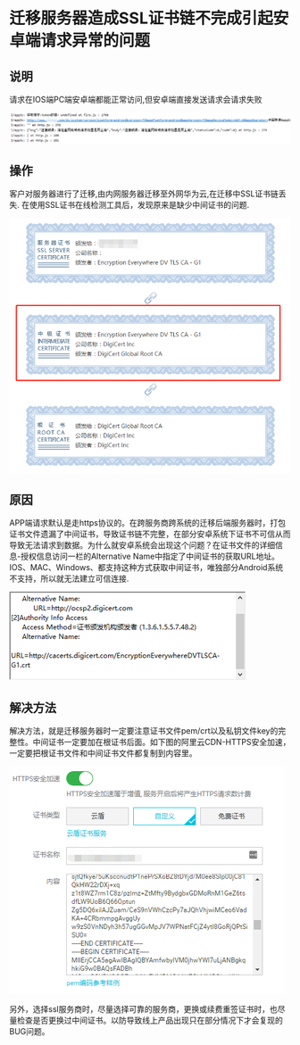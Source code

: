 # 迁移服务器造成SSL证书链不完成引起安卓端请求异常的问题

## 说明

请求在IOS端PC端安卓端都能正常访问,但安卓端直接发送请求会请求失败

![SSL证书链在安卓端的坑](static/img/SSL证书链在安卓端的坑/1.png)

## 操作

客户对服务器进行了迁移,由内网服务器迁移至外网华为云,在迁移中SSL证书链丢失.
在使用SSL证书在线检测工具后，发现原来是缺少中间证书的问题.

![SSL证书链在安卓端的坑](static/img/SSL证书链在安卓端的坑/2.png)

## 原因

APP端请求默认是走https协议的。在跨服务商跨系统的迁移后端服务器时，打包证书文件遗漏了中间证书，导致证书链不完整，在部分安卓系统下证书不可信从而导致无法请求到数据。为什么就安卓系统会出现这个问题？在证书文件的详细信息-授权信息访问一栏的Alternative Name中指定了中间证书的获取URL地址。IOS、MAC、Windows、都支持这种方式获取中间证书，唯独部分Android系统不支持，所以就无法建立可信连接.

![SSL证书链在安卓端的坑](static/img/SSL证书链在安卓端的坑/3.png)

## 解决方法

解决方法，就是迁移服务器时一定要注意证书文件pem/crt以及私钥文件key的完整性。中间证书一定要加在根证书后面。如下图的阿里云CDN-HTTPS安全加速，一定要把根证书文件和中间证书文件都复制到内容里。

![SSL证书链在安卓端的坑](static/img/SSL证书链在安卓端的坑/4.png)

另外，选择ssl服务商时，尽量选择可靠的服务商，更换或续费重签证书时，也尽量检查是否更换过中间证书。以防导致线上产品出现只在部分情况下才会复现的BUG问题。
